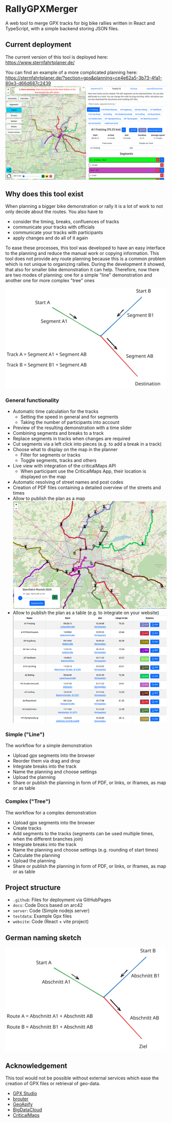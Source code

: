 # RallyGPXMerger
A web tool to merge GPX tracks for big bike rallies written in React and TypeScript, with a simple backend storing JSON files.

## Current deployment

The current version of this tool is deployed here: 
https://www.sternfahrtplaner.de/

You can find an example of a more complicated planning here: 
https://sternfahrtplaner.de/?section=gps&planning=ce4e62a5-3b73-4fa1-80e3-d66d687c2439
![Sketch](./docs/images/planner.png)


## Why does this tool exist
When planning a bigger bike demonstration or rally it is a lot of work to not only decide about the routes. You also have to
* consider the timing, breaks, confluences of tracks
* communicate your tracks with officials
* communicate your tracks with participants
* apply changes and do all of it again


To ease these processes, this tool was developed to have an easy interface to the planning and reduce the manual work or copying information.
This tool does not provide any route planning because this is a common problem which is not unique to organizing rallies.
During the development it showed, that also for smaller bike demonstration it can help.
Therefore, now there are two modes of planning: one for a simple "line" demonstration and another one for more complex "tree" ones 

![Sketch](./docs/images/englishSketch.svg)

### General functionality
* Automatic time calculation for the tracks
  * Setting the speed in general and for segments
  * Taking the number of participants into account
* Preview of the resulting demonstration with a time slider
* Combining segments and breaks to a track
* Replace segments in tracks when changes are required
* Cut segments via a left click into pieces (e.g. to add a break in a track)
* Choose what to display on the map in the planner
  * Filter for segments or tracks
  * Toggle segments, tracks and others
* Live view with integration of the criticalMaps API
  * When participant use the CriticalMaps App, their location is displayed on the map
* Automatic resolving of street names and post codes
* Creation of PDF files containing a detailed overview of the streets and times
* Allow to publish the plan as a map
![Sketch](./docs/images/map.png)
* Allow to publish the plan as a table (e.g. to integrate on your website)
![Sketch](./docs/images/table.png)

### Simple ("Line")

The workflow for a simple demonstration

* Upload gpx segments into the browser
* Reorder them via drag and drop
* Integrate breaks into the track
* Name the planning and choose settings
* Upload the planning
* Share or publish the planning in form of PDF, or links, or iframes, as map or as table 

### Complex ("Tree")

The workflow for a complex demonstration

* Upload gpx segments into the browser
* Create tracks
* Add segments to the tracks (segments can be used multiple times, when the different branches join)
* Integrate breaks into the track
* Name the planning and choose settings (e.g. rounding of start times)
* Calculate the planning
* Upload the planning
* Share or publish the planning in form of PDF, or links, or iframes, as map or as table

## Project structure

* ```.github```: Files for deployment via GitHubPages
* ```docs```: Code Docs based on arc42
* ```server```: Code (Simple nodejs server)
* ```testdata```: Example Gpx files
* ```website```: Code (React + vite project)

## German naming sketch

![Sketch](./docs/images/germanSketch.svg)

## Acknowledgement

This tool would not be possible without external services which ease the creation of GPX files or retrieval of geo-data.
* [GPX Studio](https://www.gpx.studio/)
* [brouter](http://brouter.de/brouter-web)
* [GeoApify](https://www.geoapify.com/)
* [BigDataCloud](https://www.bigdatacloud.com/)
* [CriticalMaps](https://github.com/criticalmaps/)
